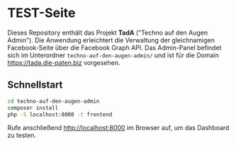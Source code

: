 # TEST-Seite

Dieses Repository enthält das Projekt **TadA** ("Techno auf den Augen Admin").
Die Anwendung erleichtert die Verwaltung der gleichnamigen Facebook-Seite über die Facebook Graph API.
Das Admin-Panel befindet sich im Unterordner `techno-auf-den-augen-admin/` und
ist für die Domain <https://tada.die-paten.biz> vorgesehen.

## Schnellstart

```bash
cd techno-auf-den-augen-admin
composer install
php -S localhost:8000 -t frontend
```

Rufe anschließend <http://localhost:8000> im Browser auf, um das Dashboard zu testen.
